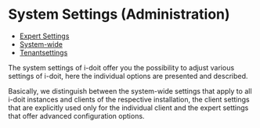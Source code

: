 # System Settings (Administration)

*   [Expert Settings](./expert-settings.md)
*   [System-wide](./system-wide.md)
*   [Tenantsettings](./tenantsettings.md)

  

The system settings of i-doit offer you the possibility to adjust various settings of i-doit, here the individual options are presented and described.

Basically, we distinguish between the system-wide settings that apply to all i-doit instances and clients of the respective installation, the client settings that are explicitly used only for the individual client and the expert settings that offer advanced configuration options.